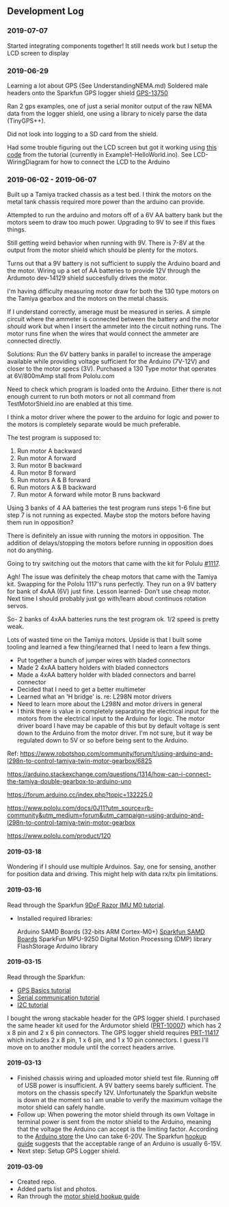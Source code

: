 ## Development Log

### 2019-07-07
Started integrating components together!
It still needs work but I setup the LCD screen to display

### 2019-06-29
Learning a lot about GPS (See UnderstandingNEMA.md)
Soldered male headers onto the Sparkfun GPS logger shield [GPS-13750](https://www.sparkfun.com/products/13750)

Ran 2 gps examples, one of just a serial monitor output of the raw NEMA data from the logger shield, one using a library to nicely parse the data (TinyGPS++).

Did not look into logging to a SD card from the shield.

Had some trouble figuring out the LCD screen but got it working using [this code](https://learn.sparkfun.com/tutorials/avr-based-serial-enabled-lcds-hookup-guide/all#i2c-hardware-hookup--example-code---basic) from the tutorial (currently in Example1-HelloWorld.ino).
See LCD-WiringDiagram for how to connect the LCD to the Arduino 

### 2019-06-02 - 2019-06-07
Built up a Tamiya tracked chassis as a test bed.  I think the motors on the metal tank chassis required more power than the arduino can provide.

Attempted to run the arduino and motors off of a 6V AA battery bank but the motors seem to draw too much power.  Upgrading to 9V to see if this fixes things.

Still getting weird behavior when running with 9V.  There is 7-8V at the output from the motor shield which should be plenty for the motors.

Turns out that a 9V battery is not sufficient to supply the Arduino board and the motor.
Wiring up a set of AA batteries to provide 12V through the Ardumoto dev-14129 shield succesfully drives the motor.

I'm having difficulty measuring motor draw for both the 130 type motors on the Tamiya gearbox and the motors on the metal chassis.

If I understand correctly, amerage must be measured in series.  A simple circuit where the ammeter is connected between the battery and the motor *should* work but when I insert the ammeter into the circuit nothing runs.  The motor runs fine when the wires that would connect the ammeter are connected directly.

Solutions:
Run the 6V battery banks in parallel to increase the amperage available while providing voltage sufficient for the Arduino (7V-12V) and closer to the motor specs (3V).  Purchased a 130 Type motor that operates at 6V/800mAmp stall from Pololu.com

Need to check which program is loaded onto the Arduino.  Either there is not enough current to run both motors or not all command from TestMotorShield.ino are enabled at this time.

I think a motor driver where the power to the arduino for logic and power to the motors is completely separate would be much preferable.

The test program is supposed to:
1. Run motor A backward
2. Run motor A forward
3. Run motor B backward
4. Run motor B forward
5. Run motors A & B forward
6. Run motors A & B backward
7. Run motor A forward while motor B runs backward

Using 3 banks of 4 AA batteries the test program runs steps 1-6 fine but step 7 is not running as expected.
Maybe stop the motors before having them run in opposition?

There is definitely an issue with running the motors in opposition. The addition of delays/stopping the motors before running in opposition does not do anything.

Going to try switching out the motors that came with the kit for Polulu [#1117](https://www.pololu.com/product/1117).

Agh!  The issue was definitely the cheap motors that came with the Tamiya kit.  Swapping for the Pololu 1117's runs perfectly.  They run on a 9V battery for bank of 4xAA (6V) just fine.  Lesson learned- Don't use cheap motor.  Next time I should probably just go with/learn about continuos rotation servos.

So-
2 banks of 4xAA batteries runs the test program ok.
1/2 speed is pretty weak.

Lots of wasted time on the Tamiya motors.  Upside is that I built some tooling and learned a few thing/learned that I need to learn a few things.

- Put together a bunch of jumper wires with bladed connectors
- Made 2 4xAA battery holders with bladed connectors
- Made a 4xAA battery holder with bladed connectors and barrel connector
- Decided that I need to get a better multimeter
- Learned what an 'H bridge' is. re: L298N motor drivers
- Need to learn more about the L298N and motor drivers in general
- I think there is value in completely separating the electrical input for the motors from the electrical input to the Arduino for logic.  The motor driver board I have may be capable of this but by default voltage is sent down to the Arduino from the motor driver.  I'm not sure, but it way be regulated down to 5V or so before being sent to the Arduino.

Ref:
https://www.robotshop.com/community/forum/t/using-arduino-and-l298n-to-control-tamiya-twin-motor-gearbox/6825

https://arduino.stackexchange.com/questions/1314/how-can-i-connect-the-tamiya-double-gearbox-to-arduino-uno

https://forum.arduino.cc/index.php?topic=132225.0

https://www.pololu.com/docs/0J11?utm_source=rb-community&utm_medium=forum&utm_campaign=using-arduino-and-l298n-to-control-tamiya-twin-motor-gearbox

https://www.pololu.com/product/120

#### 2019-03-18
Wondering if I should use multiple Arduinos.  Say, one for sensing, another for position data and driving.  This might help with data rx/tx pin limitations.

#### 2019-03-16
Read through the Sparkfun [9DoF Razor IMU M0 tutorial](https://learn.sparkfun.com/tutorials/9dof-razor-imu-m0-hookup-guide?_ga=2.127353869.1406852289.1552693386-171387036.1551586549).

* Installed required libraries:

  Arduino SAMD Boards (32-bits ARM Cortex-M0+)
  [Sparkfun SAMD Boards](https://raw.githubusercontent.com/sparkfun/Arduino_Boards/master/IDE_Board_Manager/package_sparkfun_index.json)
  SparkFun MPU-9250 Digital Motion Processing (DMP) library
  FlashStorage Arduino library


#### 2019-03-15
Read through the Sparkfun:

* [GPS Basics tutorial](https://learn.sparkfun.com/tutorials/gps-basics)
* [Serial communication tutorial](https://learn.sparkfun.com/tutorials/serial-communication)
* [I2C tutorial](https://learn.sparkfun.com/tutorials/i2c)

I bought the wrong stackable header for the GPS logger shield.  I purchased the same header kit used for the Ardumotor shield ([PRT-10007](https://www.sparkfun.com/products/10007)) which has 2 x 8 pin and 2 x 6 pin connectors.  The GPS logger shield requires [PRT-11417](https://www.sparkfun.com/products/11417) which includes 2 x 8 pin, 1 x 6 pin, and 1 x 10 pin connectors.  I guess I'll move on to another module until the correct headers arrive.

#### 2019-03-13
* Finished chassis wiring and uploaded motor shield test file. Running off of USB power is insufficient.  A 9V battery seems barely sufficient.  The motors on the chassis specify 12V. Unfortunately the Sparkfun website is down at the moment so I am unable to verify the maximum voltage the motor shield can safely handle.
* Follow up: When powering the motor shield through its own Voltage in terminal power is sent from the motor shield to the Arduino, meaning that the voltage the Arduino can accept is the limiting factor. According to the [Arduino store](https://store.arduino.cc/usa/arduino-uno-rev3) the Uno can take 6-20V.  The Sparkfun [hookup guide](https://learn.sparkfun.com/tutorials/ardumoto-kit-hookup-guide?_ga=2.243238086.5142335.1552538843-171387036.1551586549) suggests that the acceptable range of an Arduino is usually 6-15V.
* Next step: Setup GPS Logger shield.

#### 2019-03-09
* Created repo.
* Added parts list and photos.
* Ran through the [motor shield hookup guide](https://learn.sparkfun.com/tutorials/ardumoto-kit-hookup-guide?_ga=2.13287927.1329533407.1552159196-171387036.1551586549)